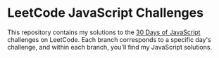 # LeetCode JavaScript Challenges

This repository contains my solutions to the [30 Days of JavaScript](https://leetcode.com/studyplan/30-days-of-javascript/) challenges on LeetCode. Each branch corresponds to a specific day's challenge, and within each branch, you'll find my JavaScript solutions.

